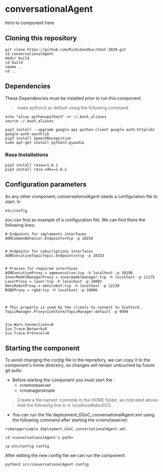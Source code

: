 # conversationalAgent
Intro to component here

## Cloning this repository
```
git clone https://github.com/RishiGondkar/GSoC-2020.git
cd conversationalAgent
mkdir build
cd build
cmake ..
cd ..
```

## Dependencies
These Dependencies must be installed prior to run this component:
> make python3 as default using the following command
  ```
echo "alias python=python3" >> ~/.bash_aliases
source ~/.bash_aliases
  ```

```
pip3 install --upgrade google-api-python-client google-auth-httplib2 google-auth-oauthlib
pip3 install SpeechRecognition
sudo apt-get install python3-pyaudio
```
### Rasa Installations
```
pip3 install rasa==1.6.1
pip3 install rasa-sdk==1.6.1
```



## Configuration parameters
As any other component, *conversationalAgent* needs a configuration file to start. In
```
etc/config
```
you can find an example of a configuration file. We can find there the following lines:
```
# Endpoints for implements interfaces
AGMCommonBehavior.Endpoints=tcp -p 10258


# Endpoints for subscriptions interfaces
AGMExecutiveTopicTopic.Endpoints=tcp -p 18333


# Proxies for required interfaces
AGMExecutiveProxy = agmexecutive:tcp -h localhost -p 10198
InnerModelManagerProxy = innermodelmanager:tcp -h localhost -p 11175
LaserProxy = laser:tcp -h localhost -p 10003
OmniRobotProxy = omnirobot:tcp -h localhost -p 12238
RGBDProxy = rgbd:tcp -h localhost -p 10096



# This property is used by the clients to connect to IceStorm.
TopicManager.Proxy=IceStorm/TopicManager:default -p 9999


Ice.Warn.Connections=0
Ice.Trace.Network=0
Ice.Trace.Protocol=0

```


## Starting the component
To avoid changing the *config* file in the repository, we can copy it to the component's home directory, so changes will remain untouched by future git pulls:


- Before starting the component you must start the :
    - rcremoteserver
    - rcmanagersimple

> Create a file named .rcremote in the HOME folder, as indicated above. Add the following line to it: localhost#abcd123

- You can run the file deployment_GSoC_conversationalAgent.xml using the following command after starting the rcremoteserver:

```
rcmanagersimple deployment_GSoC_conversationalAgent.xml
```

```
cd <conversationalAgent's path>
```
```
cp etc/config config
```

After editing the new config file we can run the component:

```
python3 src/conversationalAgent config
```
